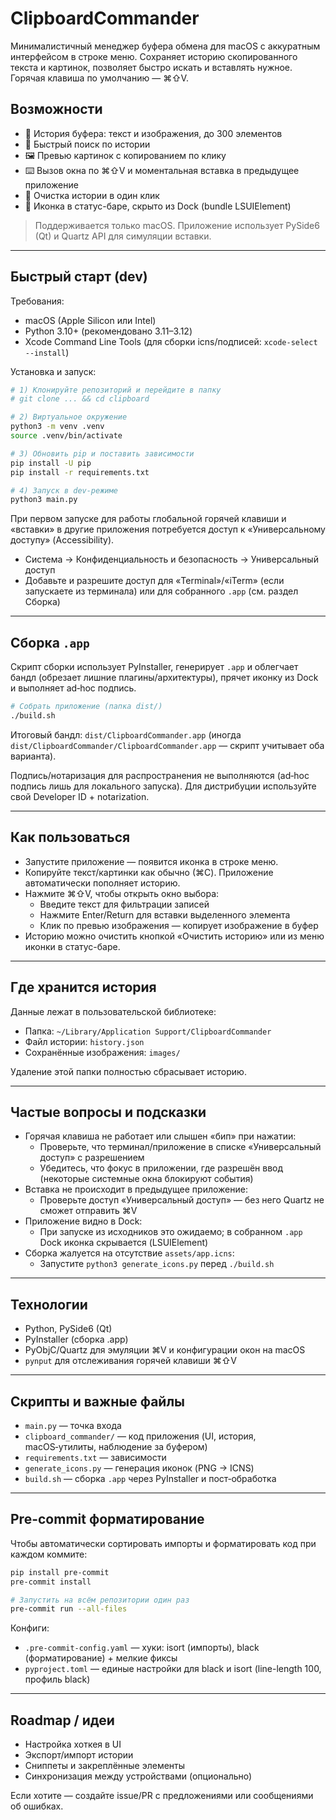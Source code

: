 # ClipboardCommander

Минималистичный менеджер буфера обмена для macOS с аккуратным интерфейсом в строке меню. Сохраняет историю скопированного текста и картинок, позволяет быстро искать и вставлять нужное. Горячая клавиша по умолчанию — ⌘⇧V.

## Возможности

- 🧠 История буфера: текст и изображения, до 300 элементов
- 🔎 Быстрый поиск по истории
- 🖼️ Превью картинок с копированием по клику
- ⌨️ Вызов окна по ⌘⇧V и моментальная вставка в предыдущее приложение
- 🧹 Очистка истории в один клик
- 🧰 Иконка в статус-баре, скрыто из Dock (bundle LSUIElement)

> Поддерживается только macOS. Приложение использует PySide6 (Qt) и Quartz API для симуляции вставки.

---

## Быстрый старт (dev)

Требования:
- macOS (Apple Silicon или Intel)
- Python 3.10+ (рекомендовано 3.11–3.12)
- Xcode Command Line Tools (для сборки icns/подписей: `xcode-select --install`)

Установка и запуск:

```bash
# 1) Клонируйте репозиторий и перейдите в папку
# git clone ... && cd clipboard

# 2) Виртуальное окружение
python3 -m venv .venv
source .venv/bin/activate

# 3) Обновить pip и поставить зависимости
pip install -U pip
pip install -r requirements.txt

# 4) Запуск в dev-режиме
python3 main.py
```

При первом запуске для работы глобальной горячей клавиши и «вставки» в другие приложения потребуется доступ к «Универсальному доступу» (Accessibility).

- Система → Конфиденциальность и безопасность → Универсальный доступ
- Добавьте и разрешите доступ для «Terminal»/«iTerm» (если запускаете из терминала) или для собранного `.app` (см. раздел Сборка)

---

## Сборка `.app`

Скрипт сборки использует PyInstaller, генерирует `.app` и облегчает бандл (обрезает лишние плагины/архитектуры), прячет иконку из Dock и выполняет ad‑hoc подпись.

```bash
# Собрать приложение (папка dist/)
./build.sh
```

Итоговый бандл: `dist/ClipboardCommander.app` (иногда `dist/ClipboardCommander/ClipboardCommander.app` — скрипт учитывает оба варианта).

Подпись/нотаризация для распространения не выполняются (ad‑hoc подпись лишь для локального запуска). Для дистрибуции используйте свой Developer ID + notarization.

---

## Как пользоваться

- Запустите приложение — появится иконка в строке меню.
- Копируйте текст/картинки как обычно (⌘C). Приложение автоматически пополняет историю.
- Нажмите ⌘⇧V, чтобы открыть окно выбора:
  - Введите текст для фильтрации записей
  - Нажмите Enter/Return для вставки выделенного элемента
  - Клик по превью изображения — копирует изображение в буфер
- Историю можно очистить кнопкой «Очистить историю» или из меню иконки в статус-баре.

---

## Где хранится история

Данные лежат в пользовательской библиотеке:

- Папка: `~/Library/Application Support/ClipboardCommander`
- Файл истории: `history.json`
- Сохранённые изображения: `images/`

Удаление этой папки полностью сбрасывает историю.

---

## Частые вопросы и подсказки

- Горячая клавиша не работает или слышен «бип» при нажатии:
  - Проверьте, что терминал/приложение в списке «Универсальный доступ» с разрешением
  - Убедитесь, что фокус в приложении, где разрешён ввод (некоторые системные окна блокируют события)
- Вставка не происходит в предыдущее приложение:
  - Проверьте доступ «Универсальный доступ» — без него Quartz не сможет отправить ⌘V
- Приложение видно в Dock:
  - При запуске из исходников это ожидаемо; в собранном `.app` Dock иконка скрывается (LSUIElement)
- Сборка жалуется на отсутствие `assets/app.icns`:
  - Запустите `python3 generate_icons.py` перед `./build.sh`

---

## Технологии

- Python, PySide6 (Qt)
- PyInstaller (сборка .app)
- PyObjC/Quartz для эмуляции ⌘V и конфигурации окон на macOS
- `pynput` для отслеживания горячей клавиши ⌘⇧V

---

## Скрипты и важные файлы

- `main.py` — точка входа
- `clipboard_commander/` — код приложения (UI, история, macOS‑утилиты, наблюдение за буфером)
- `requirements.txt` — зависимости
- `generate_icons.py` — генерация иконок (PNG → ICNS)
- `build.sh` — сборка `.app` через PyInstaller и пост‑обработка

---

## Pre-commit форматирование

Чтобы автоматически сортировать импорты и форматировать код при каждом коммите:

```bash
pip install pre-commit
pre-commit install

# Запустить на всём репозитории один раз
pre-commit run --all-files
```

Конфиги:
- `.pre-commit-config.yaml` — хуки: isort (импорты), black (форматирование) + мелкие фиксы
- `pyproject.toml` — единые настройки для black и isort (line-length 100, профиль black)

---

## Roadmap / идеи

- Настройка хоткея в UI
- Экспорт/импорт истории
- Сниппеты и закреплённые элементы
- Синхронизация между устройствами (опционально)

Если хотите — создайте issue/PR с предложениями или сообщениями об ошибках.
